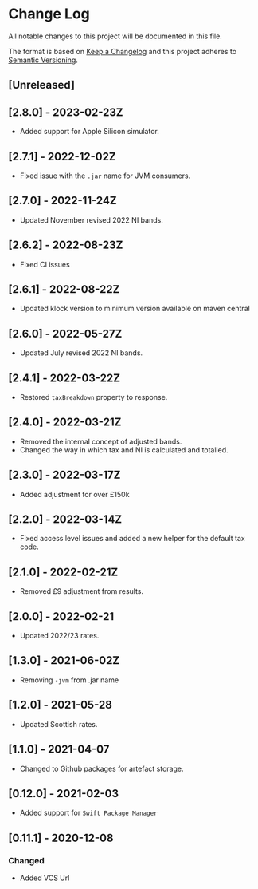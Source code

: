 # Change Log
All notable changes to this project will be documented in this file.

The format is based on [Keep a Changelog](http://keepachangelog.com/)
and this project adheres to [Semantic Versioning](http://semver.org/).

## [Unreleased]

## [2.8.0] - 2023-02-23Z
- Added support for Apple Silicon simulator.

## [2.7.1] - 2022-12-02Z
- Fixed issue with the `.jar` name for JVM consumers.

## [2.7.0] - 2022-11-24Z
- Updated November revised 2022 NI bands.

## [2.6.2] - 2022-08-23Z
- Fixed CI issues

## [2.6.1] - 2022-08-22Z
- Updated klock version to minimum version available on maven central

## [2.6.0] - 2022-05-27Z
- Updated July revised 2022 NI bands.

## [2.4.1] - 2022-03-22Z
- Restored `taxBreakdown` property to response.

## [2.4.0] - 2022-03-21Z
- Removed the internal concept of adjusted bands.
- Changed the way in which tax and NI is calculated and totalled.

## [2.3.0] - 2022-03-17Z
- Added adjustment for over £150k

## [2.2.0] - 2022-03-14Z
- Fixed access level issues and added a new helper for the default tax code.

## [2.1.0] - 2022-02-21Z
- Removed £9 adjustment from results.

## [2.0.0] - 2022-02-21
- Updated 2022/23 rates.

## [1.3.0] - 2021-06-02Z
- Removing `-jvm` from .jar name

## [1.2.0] - 2021-05-28
- Updated Scottish rates.

## [1.1.0] - 2021-04-07
- Changed to Github packages for artefact storage.

## [0.12.0] - 2021-02-03
- Added support for `Swift Package Manager`

## [0.11.1] - 2020-12-08
### Changed
- Added VCS Url
